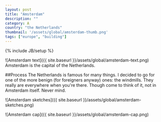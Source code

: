 ```yaml
---
layout: post
title: "Amsterdam"
description: ""
category: A
country: "the Netherlands"
thumbnail: '/assets/global/amsterdam-thumb.png'
tags: ["europe", "building"]
---
```

{% include JB/setup %}

![Amsterdam text]({{ site.baseurl }}/assets/global/amsterdam-text.png)
Amsterdam is the capital of the Netherlands.

##Process
The Netherlands is famous for many things. I decided to go for one of the more benign (for foreigners anyway) ones: the windmills. They really are everywhere when you're there. Though come to think of it, not in Amsterdam itself. Never mind.

![Amsterdam sketches]({{ site.baseurl }}/assets/global/amsterdam-sketches.png)

![Amsterdam cap]({{ site.baseurl }}/assets/global/amsterdam-cap.png)

